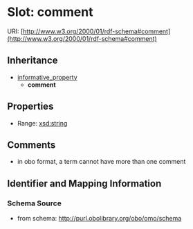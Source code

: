 # Slot: comment

URI: [http://www.w3.org/2000/01/rdf-schema#comment](http://www.w3.org/2000/01/rdf-schema#comment)




## Inheritance

* [informative_property](informative_property.md)
    * **comment**



## Properties

 * Range: [xsd:string](http://www.w3.org/2001/XMLSchema#string)



## Comments

* in obo format, a term cannot have more than one comment

## Identifier and Mapping Information







### Schema Source


* from schema: http://purl.obolibrary.org/obo/omo/schema



